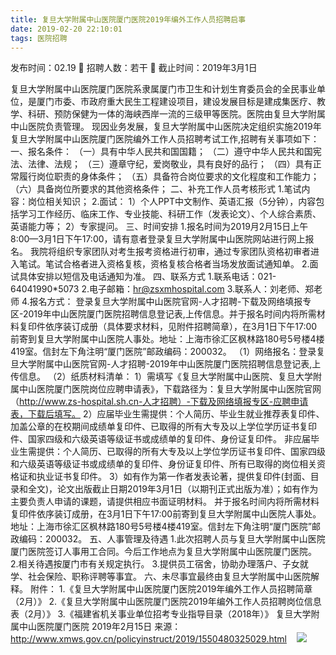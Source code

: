 ```yaml
---
title: 复旦大学附属中山医院厦门医院2019年编外工作人员招聘启事
date: 2019-02-20 22:10:01
tags: 医院招聘
---
```

发布时间：02.19   🌟   招聘人数：若干   🌈   截止时间：2019年3月1日
<!-- more -->

复旦大学附属中山医院厦门医院系隶属厦门市卫生和计划生育委员会的全民事业单位，是厦门市委、市政府重大民生工程建设项目，建设发展目标是建成集医疗、教学、科研、预防保健为一体的海峡西岸一流的三级甲等医院。医院由复旦大学附属中山医院负责管理。
现因业务发展，复旦大学附属中山医院决定组织实施2019年复旦大学附属中山医院厦门医院编外工作人员招聘考试工作,招聘有关事项如下：
一、报名条件：
（一）具有中华人民共和国国籍；
（二）遵守中华人民共和国宪法、法律、法规；
（三）遵章守纪，爱岗敬业，具有良好的品行；
（四）具有正常履行岗位职责的身体条件；
（五）具备符合岗位要求的文化程度和工作能力；
（六）具备岗位所要求的其他资格条件；
二、补充工作人员考核形式
1.笔试内容：岗位相关知识；
2.面试：
1）个人PPT中文制作、英语汇报（5分钟），内容包括学习工作经历、临床工作、专业技能、科研工作（发表论文）、个人综合素质、英语能力等；
2）专家提问。
三、时间安排
1.报名时间为2019月2月15日上午8:00—3月1日下午17:00，请有意者登录复旦大学附属中山医院网站进行网上报名。
我院将组织专家团队对考生报考资格进行初审，通过专家团队资格初审者进入笔试。笔试合格者进入资格复核，资格复核合格者当场发放面试通知单。
2.面试具体安排以短信及电话通知为准。
四、联系方式
1.联系电话：021-64041990*5073
2.电子邮箱：hr@zsxmhospital.com
3.联系人：刘老师、郑老师
4.报名方式：
登录复旦大学附属中山医院官网-人才招聘-下载及网络填报专区-2019年中山医院厦门医院招聘信息登记表,上传信息。并于报名时间内将所需材料复印件依序装订成册（具体要求材料，见附件招聘简章），在3月1日下午17:00前寄到复旦大学附属中山医院人事处。地址：上海市徐汇区枫林路180号5号楼4楼419室。信封左下角注明“厦门医院”邮政编码：200032。
（1）网络报名：登录复旦大学附属中山医院官网-人才招聘-2019年中山医院厦门医院招聘信息登记表,上传信息。
（2）纸质材料清单：
1）需填写《复旦大学附属中山医院、复旦大学附属中山医院厦门医院岗位应聘申请表》，下载路径为：复旦大学附属中山医院官网（http://www.zs-hospital.sh.cn-人才招聘）-下载及网络填报专区-应聘申请表，下载后填写。
2）应届毕业生需提供：个人简历、毕业生就业推荐表复印件、加盖公章的在校期间成绩单复印件、已取得的所有大专及以上学位学历证书复印件、国家四级和六级英语等级证书或成绩单的复印件、身份证复印件。
非应届毕业生需提供：个人简历、已取得的所有大专及以上学位学历证书复印件、国家四级和六级英语等级证书或成绩单的复印件、身份证复印件、所有已取得的岗位相关资格证和执业证书复印件。
3）如有作为第一作者发表论著，提供复印件(封面、目录和全文)，论文出版截止日期2019年3月1日（以期刊正式出版为准）；如有作为主要负责人申请的课题，请提供相应书面证明材料。
并于报名时间内将所需材料复印件依序装订成册，在3月1日下午17:00前寄到复旦大学附属中山医院人事处。地址：上海市徐汇区枫林路180号5号楼4楼419室。信封左下角注明“厦门医院”邮政编码：200032。
五、人事管理及待遇
1.此次招聘人员与复旦大学附属中山医院厦门医院签订人事用工合同。今后工作地点为复旦大学附属中山医院厦门医院。
2.相关待遇按厦门市有关规定执行。
3.提供员工宿舍，协助办理落户、子女就学、社会保险、职称评聘等事宜。
六、未尽事宜最终由复旦大学附属中山医院解释。
附件：
1.《复旦大学附属中山医院厦门医院2019年编外工作人员招聘简章（2月）》
2.《复旦大学附属中山医院厦门医院2019年编外工作人员招聘岗位信息表（2月）》
3.《福建省机关事业单位招考专业指导目录（2018年）》
复旦大学附属中山医院厦门医院
2019年2月15日
来源：
http://www.xmws.gov.cn/policyinstruct/2019/1550480325029.html
 
 ![](https://cdn.weiweiblog.cn/20181015134814.png)